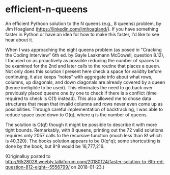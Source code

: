 # efficient-n-queens
An efficient Pythoon solution to the N queens (e.g., 8 queens) problem, by Jim Hoagland (https://linkedin.com/jimhoagland/).  If you have something faster in Python or have an idea for how to make this faster, I'd like to see hear about it.

When I was approaching the eight queens problem (as posed in "Cracking the Coding Interview" 6th ed. by Gayle Laakmann McDowell, question 8.12), I focused on as proactively as possible reducing the number of spaces to be examined for the 2nd and later calls to the routine that places a queen.  Not only does this solution I present here check a space for validity before continuing, it also keeps “notes” with aggregate info about what rows, columns, up diagonals, and down diagonals are already covered by a queen (hence ineligible to be used).  This eliminates the need to go back over previously placed queens one by one to check if there is a conflict (time required to check is O(1) instead).  This also allowed me to chose data structures that mean that invalid columns and rows never even come up as possibilities.  Through careful implementation of backtracking, I was able to reduce space used down to O(q), where q is the number of queens.

The solution is O(q!) though it might be possible to describe it with more tight bounds.  Remarkably, with 8 queens, printing out the 72 valid solutions requires only 2057 calls to the recursive function (much less than 8! which is 40,320).  The books solution appears to be O(q^q); some shortcutting is done by the book, but 8^8 would be 16,777,216.

(Originalluy posted to http://6528028.weebly.talkiforum.com/20180124/faster-solution-to-6th-ed-question-812-eight--5556799/ on 2018-01-23.)
